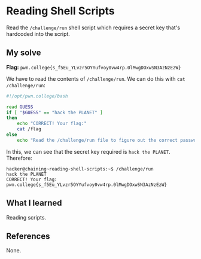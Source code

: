 # Reading Shell Scripts
Read the `/challenge/run` shell script which requires a secret key that's hardcoded into the script.

## My solve
**Flag:** `pwn.college{s_f5Eu_YLvzr5OYYufvoy0vw4rp.0lMwgDOxwSN3AzNzEzW}`

We have to read the contents of `/challenge/run`. We can do this with `cat /challenge/run`:
```bash
#!/opt/pwn.college/bash

read GUESS
if [ "$GUESS" == "hack the PLANET" ]
then
	echo "CORRECT! Your flag:"
	cat /flag
else
	echo "Read the /challenge/run file to figure out the correct password!"
```
In this, we can see that the secret key required is `hack the PLANET`. Therefore:

```
hacker@chaining~reading-shell-scripts:~$ /challenge/run 
hack the PLANET
CORRECT! Your flag:
pwn.college{s_f5Eu_YLvzr5OYYufvoy0vw4rp.0lMwgDOxwSN3AzNzEzW}
```

## What I learned
Reading scripts.

## References 
None.